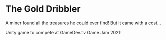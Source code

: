 # The Gold Dribbler
 A miner found all the treasures he could ever find! But it came with a cost...

Unity game to compete at GameDev.tv Game Jam 2021!
